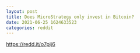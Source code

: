 ```yaml
--- 
layout: post 
title: Does MicroStrategy only invest in Bitcoin? 
date: 2021-06-25 1624633523 
categories: reddit 
--- 
```

https://redd.it/o7pij6